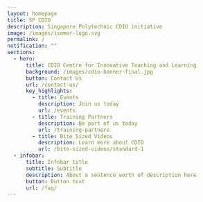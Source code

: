 ```yaml
---
layout: homepage
title: SP CDIO
description: Singapore Polytechnic CDIO initiative
image: /images/isomer-logo.svg
permalink: /
notification: ""
sections:
  - hero:
      title: CDIO Centre for Innovative Teaching and Learning
      background: /images/cdio-banner-final.jpg
      button: Contact Us
      url: /contact-us/
      key_highlights:
        - title: Events
          description: Join us today
          url: /events
        - title: Training Partners
          description: Be part of us today
          url: /training-partners
        - title: Bite Sized Videos
          description: Learn more about CDIO
          url: /bite-sized-videos/standard-1
  - infobar:
      title: Infobar title
      subtitle: Subtitle
      description: About a sentence worth of description here
      button: Button text
      url: /faq/
---
```

